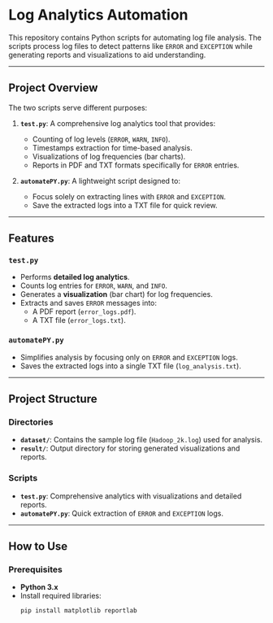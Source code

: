 # Log Analytics Automation

This repository contains Python scripts for automating log file analysis. The scripts process log files to detect patterns like `ERROR` and `EXCEPTION` while generating reports and visualizations to aid understanding. 

---

## Project Overview

The two scripts serve different purposes:
1. **`test.py`**: A comprehensive log analytics tool that provides:
   - Counting of log levels (`ERROR`, `WARN`, `INFO`).
   - Timestamps extraction for time-based analysis.
   - Visualizations of log frequencies (bar charts).
   - Reports in PDF and TXT formats specifically for `ERROR` entries.

2. **`automatePY.py`**: A lightweight script designed to:
   - Focus solely on extracting lines with `ERROR` and `EXCEPTION`.
   - Save the extracted logs into a TXT file for quick review.

---

## Features

### `test.py`
- Performs **detailed log analytics**.
- Counts log entries for `ERROR`, `WARN`, and `INFO`.
- Generates a **visualization** (bar chart) for log frequencies.
- Extracts and saves `ERROR` messages into:
  - A PDF report (`error_logs.pdf`).
  - A TXT file (`error_logs.txt`).

### `automatePY.py`
- Simplifies analysis by focusing only on `ERROR` and `EXCEPTION` logs.
- Saves the extracted logs into a single TXT file (`log_analysis.txt`).

---

## Project Structure

### Directories
- **`dataset/`**: Contains the sample log file (`Hadoop_2k.log`) used for analysis.
- **`result/`**: Output directory for storing generated visualizations and reports.

### Scripts
- **`test.py`**: Comprehensive analytics with visualizations and detailed reports.
- **`automatePY.py`**: Quick extraction of `ERROR` and `EXCEPTION` logs.

---

## How to Use

### Prerequisites
- **Python 3.x**
- Install required libraries:
  ```bash
  pip install matplotlib reportlab
